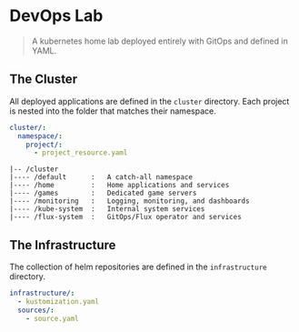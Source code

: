 # DevOps Lab

> A kubernetes home lab deployed entirely with GitOps and defined in YAML.


## The Cluster

All deployed applications are defined in the `cluster` directory. Each project is nested
into the folder that matches their namespace.


```yaml
cluster/:
  namespace/:
    project/:
      - project_resource.yaml
```

```text
|-- /cluster
|---- /default      :   A catch-all namespace
|---- /home         :   Home applications and services
|---- /games        :   Dedicated game servers
|---- /monitoring   :   Logging, monitoring, and dashboards
|---- /kube-system  :   Internal system services
|---- /flux-system  :   GitOps/Flux operator and services
```

## The Infrastructure

The collection of helm repositories are defined in the `infrastructure` directory.


```yaml
infrastructure/:
  - kustomization.yaml
  sources/:
    - source.yaml
```
